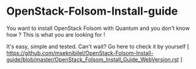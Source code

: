 OpenStack-Folsom-Install-guide
==============================

You want to install OpenStack Folsom with Quantum and you don't know how ?
This is what you are looking for !

It's easy, simple and tested.
Can't wait? Go here to check it by yourself 
[ https://github.com/mseknibilel/OpenStack-Folsom-Install-guide/blob/master/OpenStack_Folsom_Install_Guide_WebVersion.rst ]
